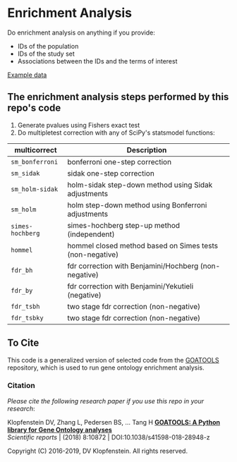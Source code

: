 # Enrichment Analysis

Do enrichment analysis on anything if you provide:
  * IDs of the population 
  * IDs of the study set
  * Associations between the IDs and the terms of interest

[Example data](https://github.com/dvklopfenstein/enrichmentanalysis/tree/master/data/exgo)

## The enrichment analysis steps performed by this repo's code
  1. Generate pvalues using Fishers exact test
  2. Do multipletest correction with any of SciPy's statsmodel functions:    

| multicorrect   | Description
|----------------|--------------------------------------
|`sm_bonferroni` | bonferroni one-step correction    
|`sm_sidak`      | sidak one-step correction    
|`sm_holm-sidak` | holm-sidak step-down method using Sidak adjustments    
|`sm_holm`       | holm step-down method using Bonferroni adjustments    
|`simes-hochberg`| simes-hochberg step-up method (independent)    
|`hommel`        | hommel closed method based on Simes tests (non-negative)    
|`fdr_bh`        | fdr correction with Benjamini/Hochberg (non-negative)    
|`fdr_by`        | fdr correction with Benjamini/Yekutieli (negative)    
|`fdr_tsbh`      | two stage fdr correction (non-negative)    
|`fdr_tsbky`     | two stage fdr correction (non-negative)    

## To Cite
This code is a generalized version of selected code from the [GOATOOLS](https://github.com/tanghaibao/goatools) repository,
which is used to run gene ontology enrichment analysis. 

### Citation
_Please cite the following research paper if you use this repo in your research_:

Klopfenstein DV, Zhang L, Pedersen BS, ... Tang H
[**GOATOOLS: A Python library for Gene Ontology analyses**](https://www.nature.com/articles/s41598-018-28948-z)    
_Scientific reports_ | (2018) 8:10872 | DOI:10.1038/s41598-018-28948-z

Copyright (C) 2016-2019, DV Klopfenstein. All rights reserved.
